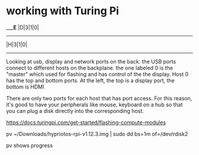 # working with Turing Pi


_____E__
|D|3|1|0|
_________
|H|3|1|0|
_________

Looking at usb, display and network ports on the back: the USB ports connect
to different hosts on the backplane. the one labeled 0 is the "master" which 
used for flashing and has control of the the display. Host 0 has the top and 
bottom ports. At the left, the top is a display port, the bottom is HDMI

There are only two ports for each host that has port access. For this reason, 
it's good to have your peripherals like mouse, keyboard on a hub so that you 
can plug a disk directly into the corresponding host. 

https://docs.turingpi.com/get-started/flashing-compute-modules


pv ~/Downloads/hypriotos-rpi-v1.12.3.img | sudo dd bs=1m of=/dev/rdisk2

pv shows progress
